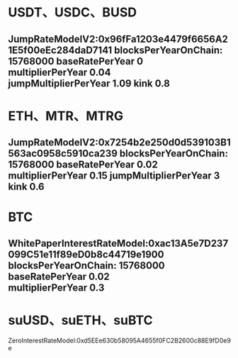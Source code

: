 # USDT、USDC、BUSD
JumpRateModelV2:0x96fFa1203e4479f6656A21E5f00eEc284daD7141
blocksPerYearOnChain: 15768000
baseRatePerYear 0   
multiplierPerYear 0.04  
jumpMultiplierPerYear 1.09 
kink 0.8 
-----------------------------------------------------------
# ETH、MTR、MTRG
JumpRateModelV2:0x7254b2e250d0d539103B1563ac0958c5910ca239
blocksPerYearOnChain: 15768000
baseRatePerYear 0.02  
multiplierPerYear 0.15 
jumpMultiplierPerYear 3 
kink 0.6 
-----------------------------------------------------------
# BTC
WhitePaperInterestRateModel:0xac13A5e7D237099C51e11f89eD0b8c44719e1900
blocksPerYearOnChain: 15768000
baseRatePerYear 0.02  
multiplierPerYear 0.3
-----------------------------------------------------------
# suUSD、suETH、suBTC
ZeroInterestRateModel:0xd5EEe630b58095A4655f0FC2B2600c88E9fD0e9e
